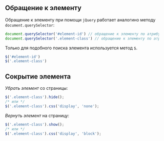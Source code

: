 
## Обращение к элементу
Обращение к элементу при помощи `jQuery` работает аналогино методу `document.querySelector`:
```js
document.querySelector('#element-id') // обращение к элементу по атрибуту id
document.querySelector('.element-class') // обращение к элементу по атрибуту class 
```
Только для подобного поиска элемента используется метод `$`.
```js
$('#element-id')
$('.element-class')
```


## Сокрытие элемента
*Убрать элемент* со страницы:
```js
$('.element-class').hide();
/* или */
$('.element-class').css('display', 'none');
```
*Вернуть элемент* на страницу:
```js
$('.element-class').show();
/* или */
$('.element-class').css('display', 'block');
```
